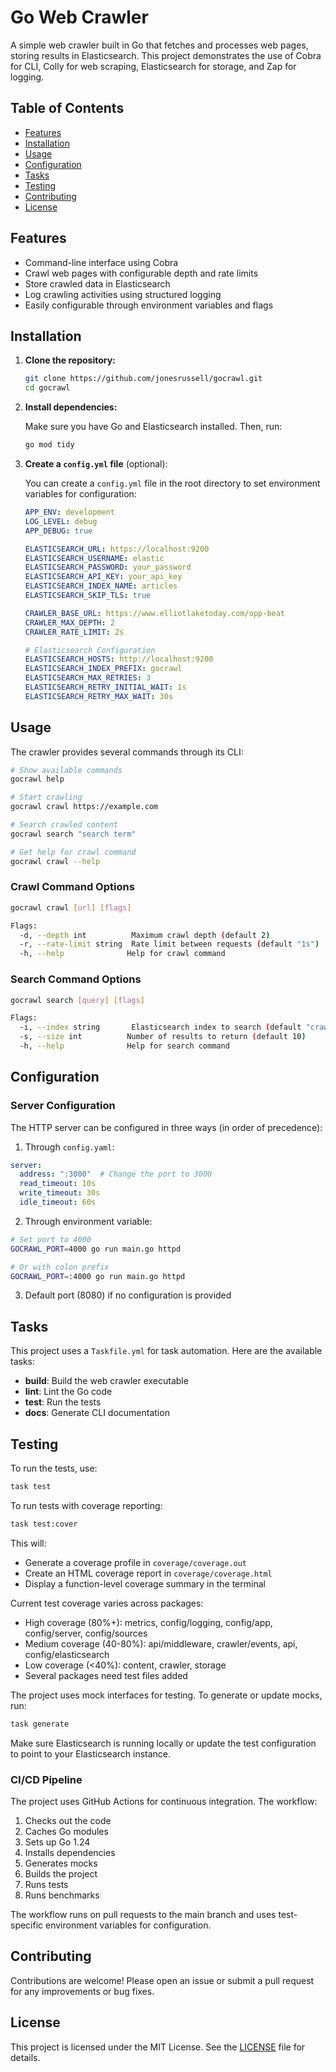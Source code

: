 # Go Web Crawler

A simple web crawler built in Go that fetches and processes web pages, storing results in Elasticsearch. This project demonstrates the use of Cobra for CLI, Colly for web scraping, Elasticsearch for storage, and Zap for logging.

## Table of Contents

- [Features](#features)
- [Installation](#installation)
- [Usage](#usage)
- [Configuration](#configuration)
- [Tasks](#tasks)
- [Testing](#testing)
- [Contributing](#contributing)
- [License](#license)

## Features

- Command-line interface using Cobra
- Crawl web pages with configurable depth and rate limits
- Store crawled data in Elasticsearch
- Log crawling activities using structured logging
- Easily configurable through environment variables and flags

## Installation

1. **Clone the repository:**

   ```bash
   git clone https://github.com/jonesrussell/gocrawl.git
   cd gocrawl
   ```

2. **Install dependencies:**

   Make sure you have Go and Elasticsearch installed. Then, run:

   ```bash
   go mod tidy
   ```

3. **Create a `config.yml` file** (optional):

   You can create a `config.yml` file in the root directory to set environment variables for configuration:

   ```yaml
   APP_ENV: development
   LOG_LEVEL: debug
   APP_DEBUG: true

   ELASTICSEARCH_URL: https://localhost:9200
   ELASTICSEARCH_USERNAME: elastic
   ELASTICSEARCH_PASSWORD: your_password
   ELASTICSEARCH_API_KEY: your_api_key
   ELASTICSEARCH_INDEX_NAME: articles
   ELASTICSEARCH_SKIP_TLS: true

   CRAWLER_BASE_URL: https://www.elliotlaketoday.com/opp-beat
   CRAWLER_MAX_DEPTH: 2
   CRAWLER_RATE_LIMIT: 2s

   # Elasticsearch Configuration
   ELASTICSEARCH_HOSTS: http://localhost:9200
   ELASTICSEARCH_INDEX_PREFIX: gocrawl
   ELASTICSEARCH_MAX_RETRIES: 3
   ELASTICSEARCH_RETRY_INITIAL_WAIT: 1s
   ELASTICSEARCH_RETRY_MAX_WAIT: 30s
   ```

## Usage

The crawler provides several commands through its CLI:

```bash
# Show available commands
gocrawl help

# Start crawling
gocrawl crawl https://example.com

# Search crawled content
gocrawl search "search term"

# Get help for crawl command
gocrawl crawl --help
```

### Crawl Command Options

```bash
gocrawl crawl [url] [flags]

Flags:
  -d, --depth int          Maximum crawl depth (default 2)
  -r, --rate-limit string  Rate limit between requests (default "1s")
  -h, --help              Help for crawl command
```

### Search Command Options

```bash
gocrawl search [query] [flags]

Flags:
  -i, --index string       Elasticsearch index to search (default "crawled_pages")
  -s, --size int          Number of results to return (default 10)
  -h, --help              Help for search command
```

## Configuration

### Server Configuration

The HTTP server can be configured in three ways (in order of precedence):

1. Through `config.yaml`:
```yaml
server:
  address: ":3000"  # Change the port to 3000
  read_timeout: 10s
  write_timeout: 30s
  idle_timeout: 60s
```

2. Through environment variable:
```bash
# Set port to 4000
GOCRAWL_PORT=4000 go run main.go httpd

# Or with colon prefix
GOCRAWL_PORT=:4000 go run main.go httpd
```

3. Default port (8080) if no configuration is provided

## Tasks

This project uses a `Taskfile.yml` for task automation. Here are the available tasks:

- **build**: Build the web crawler executable
- **lint**: Lint the Go code
- **test**: Run the tests
- **docs**: Generate CLI documentation

## Testing

To run the tests, use:

```bash
task test
```

To run tests with coverage reporting:

```bash
task test:cover
```

This will:
- Generate a coverage profile in `coverage/coverage.out`
- Create an HTML coverage report in `coverage/coverage.html`
- Display a function-level coverage summary in the terminal

Current test coverage varies across packages:
- High coverage (80%+): metrics, config/logging, config/app, config/server, config/sources
- Medium coverage (40-80%): api/middleware, crawler/events, api, config/elasticsearch
- Low coverage (<40%): content, crawler, storage
- Several packages need test files added

The project uses mock interfaces for testing. To generate or update mocks, run:

```bash
task generate
```

Make sure Elasticsearch is running locally or update the test configuration to point to your Elasticsearch instance.

### CI/CD Pipeline

The project uses GitHub Actions for continuous integration. The workflow:

1. Checks out the code
2. Caches Go modules
3. Sets up Go 1.24
4. Installs dependencies
5. Generates mocks
6. Builds the project
7. Runs tests
8. Runs benchmarks

The workflow runs on pull requests to the main branch and uses test-specific environment variables for configuration.

## Contributing

Contributions are welcome! Please open an issue or submit a pull request for any improvements or bug fixes.

## License

This project is licensed under the MIT License. See the [LICENSE](LICENSE) file for details.
